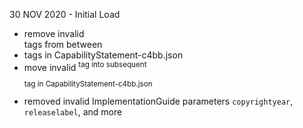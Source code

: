30 NOV 2020 - Initial Load
 - remove invalid <br/> tags from between <li> tags in CapabilityStatement-c4bb.json
 - move invalid <sup> tag into subsequent <p> tag in CapabilityStatement-c4bb.json 
 - removed invalid ImplementationGuide parameters `copyrightyear`, `releaselabel`, and more